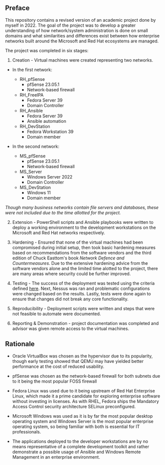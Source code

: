 ## Preface
This repository contains a revised version of an academic project done by myself in 2022. The goal of the project was to develop a greater understanding of how network/system administration is done on small domains and what similarities and differences exist between how enterprise networks built around the Microsoft and Red Hat ecosystems are managed.

The project was completed in six stages:

1. Creation - Virtual machines were created representing two networks.

* In the first network:
    * RH_pfSense
        * pfSense 23.05.1
        * Network-based firewall
    * RH_FreeIPA
        * Fedora Server 39
        * Domain Controller
    * RH_Ansible
        * Fedora Server 39
        * Ansible automation
    * RH_DevStation
        * Fedora Workstation 39
        * Domain member

* In the second network:
    * MS_pfSense
        * pfSense 23.05.1
        * Network-based firewall
    * MS_Server
        * Windows Server 2022
        * Domain Controller
    * MS_DevStation
        * Windows 11
        * Domain member
     
*Though many business networks contain file servers and databases, these were not included due to the time allotted for the project.*
<br/>

2. Extension - PowerShell scripts and Ansible playbooks were written to deploy a working environment to the development workstations on the Microsoft and Red Hat networks respectively. 

3. Hardening - Ensured that none of the virtual machines had been compromised during initial setup, then took basic hardening measures based on recommendations from the software vendors and the third edition of Chuck Easttom's book *Network Defence and Countermeasures*. Due to the extensive hardening advice from the software vendors alone and the limited time alotted to the project, there are many areas where security could be further improved.

4. Testing - The success of the deployment was tested using the criteria defined [here](Testing.md). Next, Nessus was ran and problematic configurations were changed based on the results. Lastly, tests were done again to ensure that changes did not break any core functionality.

5. Reproducibility - Deployment scripts were written and steps that were not feasible to automate were documented.

6. Reporting & Demonstration - project documentation was completed and advisor was given remote access to the virtual machines.

## Rationale
* Oracle VirtualBox was chosen as the hypervisor due to its popularity, though early testing showed that QEMU may have yielded better performance at the cost of reduced usability.

* pfSense was chosen as the network-based firewall for both subnets due to it being the most popular FOSS firewall

* Fedora Linux was used due to it being upstream of Red Hat Enterprise Linux, which made it a prime candidate for exploring enterprise software without investing in licenses. As with RHEL, Fedora ships the Mandatory Access Control security architecture SELinux preconfigured.

* Microsoft Windows was used as it is by far the most popular desktop operating system and Windows Server is the most popular enterprise operating system, so being familiar with both is essential for IT professionals.

* The applications deployed to the developer workstations are by no means representative of a complete development toolkit and rather demonstrate a possible usage of Ansible and Windows Remote Management in an enterprise environment. 



